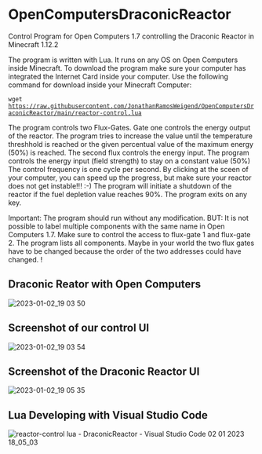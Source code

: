 # OpenComputersDraconicReactor
Control Program for Open Computers 1.7 controlling the Draconic Reactor in Minecraft 1.12.2

The program is written with Lua. It runs on any OS on Open Computers inside Minecraft. To download the program make sure your computer has
integrated the Internet Card inside your computer. Use the following command for download inside your Minecraft Computer:

<code>wget https://raw.githubusercontent.com/JonathanRamosWeigend/OpenComputersDraconicReactor/main/reactor-control.lua</code>

The program controls two Flux-Gates. Gate one controls the energy output of the reactor. The program tries to increase the value until the temperature threshhold is reached or the given percentual value of the maximum energy (50%) is reached.
The second flux controls the energy input. The program controls the energy input (field strength) to stay on a constant value (50%)
The control frequency is one cycle per second. By clicking at the sceen of your computer, you can speed up the progress, but make sure your reactor does not get instable!!! :-)
The program will initiate a shutdown of the reactor if the fuel depletion value reaches 90%.
The program exits on any key.

Important:
The program should run without any modification. BUT:
It is not possible to label multiple components with the same name in Open Computers 1.7. Make sure to control the access to flux-gate 1 and flux-gate 2. The program lists all components. Maybe in your world the two flux gates have to be changed because the order of the two addresses could have changed. !

## Draconic Reator with Open Computers
![2023-01-02_19 03 50](https://user-images.githubusercontent.com/25133150/210278073-6dd45b48-a888-4dc4-9a76-66cf0ed50377.png)

## Screenshot of our control UI
![2023-01-02_19 03 54](https://user-images.githubusercontent.com/25133150/210278081-9fb6bd6e-e901-41df-9935-9651abdd75c6.png)

## Screenshot of the Draconic Reactor UI
![2023-01-02_19 05 35](https://user-images.githubusercontent.com/25133150/210278086-0f96605b-fc33-44c7-a995-096aa5fcf608.png)

## Lua Developing with Visual Studio Code
![reactor-control lua - DraconicReactor - Visual Studio Code 02 01 2023 18_05_03](https://user-images.githubusercontent.com/25133150/210278088-8a23553f-f780-4037-862f-3ec755f44672.png)
